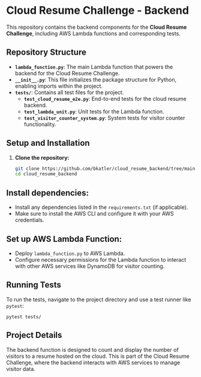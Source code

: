 # Cloud Resume Challenge - Backend

This repository contains the backend components for the **Cloud Resume Challenge**, including AWS Lambda functions and corresponding tests.

## Repository Structure
- **`lambda_function.py`**: The main Lambda function that powers the backend for the Cloud Resume Challenge.
- **`__init__.py`**: This file initializes the package structure for Python, enabling imports within the project.
- **`tests/`**: Contains all test files for the project.
  - **`test_cloud_resume_e2e.py`**: End-to-end tests for the cloud resume backend.
  - **`test_lambda_unit.py`**: Unit tests for the Lambda function.
  - **`test_visitor_counter_system.py`**: System tests for visitor counter functionality.

## Setup and Installation

1. **Clone the repository:**
   ```bash
   git clone https://github.com/bkatler/cloud_resume_backend/tree/main
   cd cloud_resume_backend

## Install dependencies:
- Install any dependencies listed in the `requirements.txt` (if applicable).
- Make sure to install the AWS CLI and configure it with your AWS credentials.

## Set up AWS Lambda Function:
- Deploy `lambda_function.py` to AWS Lambda.
- Configure necessary permissions for the Lambda function to interact with other AWS services like DynamoDB for visitor counting.

## Running Tests

To run the tests, navigate to the project directory and use a test runner like `pytest`:

```pytest tests/```

## Project Details

The backend function is designed to count and display the number of visitors to a resume hosted on the cloud. This is part of the Cloud Resume Challenge, where the backend interacts with AWS services to manage visitor data.
